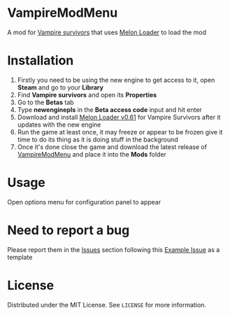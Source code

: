 # VampireModMenu
 
A mod for [Vampire survivors](https://store.steampowered.com/app/1794680/Vampire_Survivors/) that uses [Melon Loader](https://github.com/LavaGang/MelonLoader) to load the mod

# Installation
1) Firstly you need to be using the new engine to get access to it, open **Steam** and go to your **Library** 
2) Find **Vampire survivors** and open its **Properties**
3) Go to the **Betas** tab
4) Type **newenginepls** in the **Beta access code** input and hit enter
5) Download and install [Melon Loader v0.61](https://github.com/LavaGang/MelonLoader/releases/tag/v0.6.1) for Vampire Survivors after it updates with the new engine
6) Run the game at least once, it may freeze or appear to be frozen give it time to do its thing as it is doing stuff in the background 
7) Once it's done close the game and download the latest release of [VampireModMenu](https://github.com/LeCloutPanda/VampireModMenu/releases/latest/download/VampireModMenu.dll) and place it into the **Mods** folder

# Usage
Open options menu for configuration panel to appear

# Need to report a bug
Please report them in the [Issues](https://github.com/LeCloutPanda/VampireModMenu/issues) section following this [Example Issue](https://github.com/LeCloutPanda/VampireModMenu/issues/1) as a template

# License 
Distributed under the MIT License. See `LICENSE` for more information.
